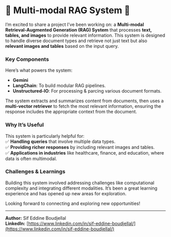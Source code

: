 # 🚀 **Multi-modal RAG System** 🚀


I’m excited to share a project I’ve been working on: a **Multi-modal Retrieval-Augmented Generation (RAG) System** that processes **text, tables, and images** to provide relevant information. This system is designed to handle diverse document types and retrieve not just text but also **relevant images and tables** based on the input query.  

### **Key Components**  
Here’s what powers the system:  
- **Gemini** 
- **LangChain**: To build modular RAG pipelines.  
- **Unstructured-IO**: For processing & parcing various document formats.  

The system extracts and summarizes content from documents, then uses a **multi-vector retriever** to fetch the most relevant information, ensuring the response includes the appropriate context from the document.  

### **Why It’s Useful**  
This system is particularly helpful for:  
✅ **Handling queries** that involve multiple data types.  
✅ **Providing richer responses** by including relevant images and tables.  
✅ **Applications in industries** like healthcare, finance, and education, where data is often multimodal.  

### **Challenges & Learnings**  
Building this system involved addressing challenges like computational complexity and integrating different modalities. It’s been a great learning experience and has opened up new areas for exploration.  





Looking forward to connecting and exploring new opportunities!  

---  
**Author:** Sif Eddine Boudjellal  
**LinkedIn:** [https://www.linkedin.com/in/sif-eddine-boudjellal/](https://www.linkedin.com/in/sif-eddine-boudjellal/)
